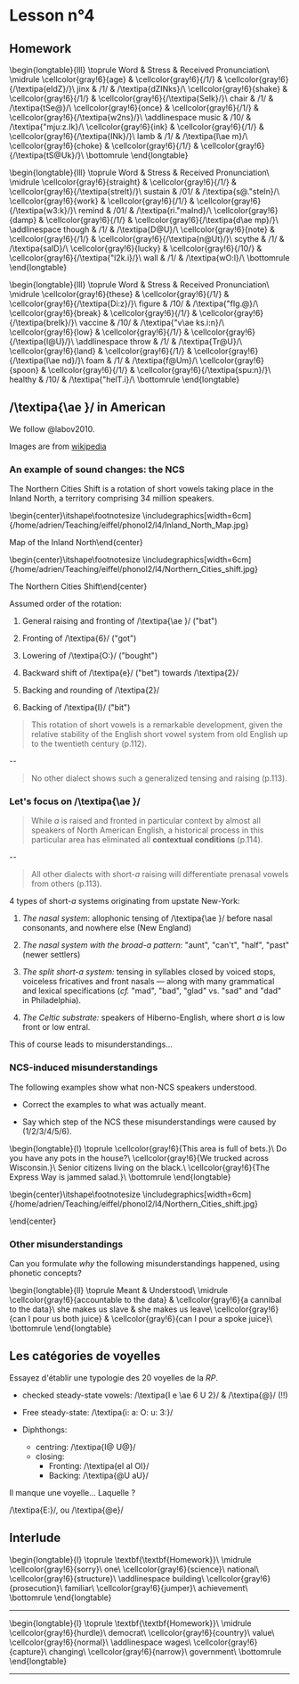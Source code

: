# Lesson n°4




## Homework


\begin{longtable}{lll}
\toprule
Word & Stress & Received Pronunciation\\
\midrule
\cellcolor{gray!6}{age} & \cellcolor{gray!6}{/1/} & \cellcolor{gray!6}{/\textipa{eIdZ}/}\\
jinx & /1/ & /\textipa{dZINks}/\\
\cellcolor{gray!6}{shake} & \cellcolor{gray!6}{/1/} & \cellcolor{gray!6}{/\textipa{SeIk}/}\\
chair & /1/ & /\textipa{tSe@}/\\
\cellcolor{gray!6}{once} & \cellcolor{gray!6}{/1/} & \cellcolor{gray!6}{/\textipa{w2ns}/}\\
\addlinespace
music & /10/ & /\textipa{"mju:z.Ik}/\\
\cellcolor{gray!6}{ink} & \cellcolor{gray!6}{/1/} & \cellcolor{gray!6}{/\textipa{INk}/}\\
lamb & /1/ & /\textipa{l\ae m}/\\
\cellcolor{gray!6}{choke} & \cellcolor{gray!6}{/1/} & \cellcolor{gray!6}{/\textipa{tS@Uk}/}\\
\bottomrule
\end{longtable}


\begin{longtable}{lll}
\toprule
Word & Stress & Received Pronunciation\\
\midrule
\cellcolor{gray!6}{straight} & \cellcolor{gray!6}{/1/} & \cellcolor{gray!6}{/\textipa{streIt}/}\\
sustain & /01/ & /\textipa{s@."steIn}/\\
\cellcolor{gray!6}{work} & \cellcolor{gray!6}{/1/} & \cellcolor{gray!6}{/\textipa{w3:k}/}\\
remind & /01/ & /\textipa{ri."maInd}/\\
\cellcolor{gray!6}{damp} & \cellcolor{gray!6}{/1/} & \cellcolor{gray!6}{/\textipa{d\ae mp}/}\\
\addlinespace
though & /1/ & /\textipa{D@U}/\\
\cellcolor{gray!6}{note} & \cellcolor{gray!6}{/1/} & \cellcolor{gray!6}{/\textipa{n@Ut}/}\\
scythe & /1/ & /\textipa{saID}/\\
\cellcolor{gray!6}{lucky} & \cellcolor{gray!6}{/10/} & \cellcolor{gray!6}{/\textipa{"l2k.i}/}\\
wall & /1/ & /\textipa{wO:l}/\\
\bottomrule
\end{longtable}


\begin{longtable}{lll}
\toprule
Word & Stress & Received Pronunciation\\
\midrule
\cellcolor{gray!6}{these} & \cellcolor{gray!6}{/1/} & \cellcolor{gray!6}{/\textipa{Di:z}/}\\
figure & /10/ & /\textipa{"fIg.@}/\\
\cellcolor{gray!6}{break} & \cellcolor{gray!6}{/1/} & \cellcolor{gray!6}{/\textipa{breIk}/}\\
vaccine & /10/ & /\textipa{"v\ae ks.i:n}/\\
\cellcolor{gray!6}{low} & \cellcolor{gray!6}{/1/} & \cellcolor{gray!6}{/\textipa{l@U}/}\\
\addlinespace
throw & /1/ & /\textipa{Tr@U}/\\
\cellcolor{gray!6}{land} & \cellcolor{gray!6}{/1/} & \cellcolor{gray!6}{/\textipa{l\ae nd}/}\\
foam & /1/ & /\textipa{f@Um}/\\
\cellcolor{gray!6}{spoon} & \cellcolor{gray!6}{/1/} & \cellcolor{gray!6}{/\textipa{spu:n}/}\\
healthy & /10/ & /\textipa{"helT.i}/\\
\bottomrule
\end{longtable}

## /\textipa{\ae }/ in American

We follow @labov2010.

Images are from [wikipedia](https://en.wikipedia.org/wiki/Inland_Northern_American_English)




### An example of sound changes: the NCS

The Northern Cities Shift is a rotation of short vowels taking place
in the Inland North, a territory comprising 34 million speakers.


 \begin{center}\itshape\footnotesize
\includegraphics[width=6cm]{/home/adrien/Teaching/eiffel/phonol2/l4/Inland_North_Map.jpg}

Map of the Inland North\end{center}



 
 \begin{center}\itshape\footnotesize
\includegraphics[width=6cm]{/home/adrien/Teaching/eiffel/phonol2/l4/Northern_Cities_shift.jpg}

The Northern Cities Shift\end{center}

 


Assumed order of the rotation:

1. General raising and fronting of /\textipa{\ae }/ ("bat")

1. Fronting of /\textipa{6}/ ("got")

1. Lowering of /\textipa{O:}/ ("bought")

1. Backward shift of /\textipa{e}/ ("bet") towards /\textipa{2}/

1. Backing and rounding of /\textipa{2}/

1. Backing of /\textipa{I}/ ("bit")



> This rotation of short vowels is a remarkable development, given the relative stability of the English short vowel system from old English up to the twentieth century (p.112).

--

> No other dialect shows such a generalized tensing and raising (p.113).





 

### Let's focus on /\textipa{\ae }/

> While *a* is raised and fronted in particular context by almost all speakers of North American English, a historical process in this particular area  has eliminated all **contextual conditions** (p.114).
 
--

> All other dialects with short-*a* raising will differentiate prenasal vowels from others (p.113).
 



4 types of short-*a* systems originating from upstate New-York:

1. *The nasal system*: allophonic tensing of /\textipa{\ae }/ before nasal consonants, and nowhere else (New England)

1. *The nasal system with the broad-a pattern*: "aunt", "can't", "half", "past" (newer settlers)

1. *The split short-a system:* tensing in syllables closed by voiced stops, voiceless fricatives and front nasals — along with many grammatical and lexical specifications (*cf.* "mad", "bad", "glad" vs. "sad" and "dad" in Philadelphia).

1. *The Celtic substrate:* speakers of Hiberno-English, where short *a* is low front or low entral.

This of course leads to misunderstandings...



###  NCS-induced misunderstandings

The following examples show what non-NCS speakers understood.

* Correct the examples to what was actually meant.

* Say which step of the NCS these misunderstandings were caused by (1/2/3/4/5/6).





\begin{longtable}{l}
\toprule
\cellcolor{gray!6}{This area is full of bets.}\\
Do you have any pots in the house?\\
\cellcolor{gray!6}{We trucked across Wisconsin.}\\
Senior citizens living on the black.\\
\cellcolor{gray!6}{The Express Way is jammed salad.}\\
\bottomrule
\end{longtable}

 \begin{center}\itshape\footnotesize
\includegraphics[width=6cm]{/home/adrien/Teaching/eiffel/phonol2/l4/Northern_Cities_shift.jpg}

\end{center}



### Other misunderstandings

Can you formulate *why* the following misunderstandings happened, using phonetic concepts?


\begin{longtable}{ll}
\toprule
Meant & Understood\\
\midrule
\cellcolor{gray!6}{accountable to the data} & \cellcolor{gray!6}{a cannibal to the data}\\
she makes us slave & she makes us leave\\
\cellcolor{gray!6}{can I pour us both juice} & \cellcolor{gray!6}{can I pour a spoke juice}\\
\bottomrule
\end{longtable}
 

## Les catégories de voyelles

Essayez d'établir une typologie des 20 voyelles de la *RP*.



* checked steady-state vowels: /\textipa{I e \ae  6 U 2}/ & /\textipa{@}/ (!!)

* Free steady-state: /\textipa{i: a: O: u: 3:}/

* Diphthongs:
  - centring: /\textipa{I@ U@}/
  - closing:
    - Fronting: /\textipa{eI aI OI}/
    - Backing: /\textipa{@U aU}/

Il manque une voyelle... Laquelle ?



 /\textipa{E:}/, ou /\textipa{@e}/



## Interlude


 
\begin{longtable}{l}
\toprule
\textbf{\textbf{Homework}}\\
\midrule
\cellcolor{gray!6}{sorry}\\
one\\
\cellcolor{gray!6}{science}\\
national\\
\cellcolor{gray!6}{structure}\\
\addlinespace
building\\
\cellcolor{gray!6}{prosecution}\\
familiar\\
\cellcolor{gray!6}{jumper}\\
achievement\\
\bottomrule
\end{longtable} 

---


 
\begin{longtable}{l}
\toprule
\textbf{\textbf{Homework}}\\
\midrule
\cellcolor{gray!6}{hurdle}\\
democrat\\
\cellcolor{gray!6}{country}\\
value\\
\cellcolor{gray!6}{normal}\\
\addlinespace
wages\\
\cellcolor{gray!6}{capture}\\
changing\\
\cellcolor{gray!6}{narrow}\\
government\\
\bottomrule
\end{longtable} 

---
